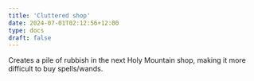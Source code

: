 ```yaml
---
title: 'Cluttered shop'
date: 2024-07-01T02:12:56+12:00
type: docs
draft: false
---
```


Creates a pile of rubbish in the next Holy Mountain shop, making it more difficult to buy spells/wands.
